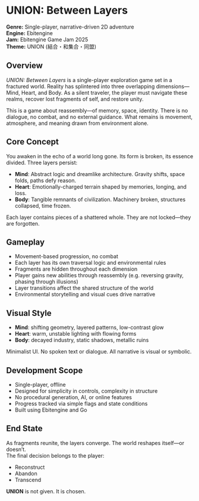 # UNION: Between Layers

**Genre:** Single-player, narrative-driven 2D adventure  
**Engine:** Ebitengine  
**Jam:** Ebitengine Game Jam 2025  
**Theme:** UNION (結合・和集合・同盟)

## Overview

_UNION: Between Layers_ is a single-player exploration game set in a fractured world. Reality has splintered into three overlapping dimensions—Mind, Heart, and Body. As a silent traveler, the player must navigate these realms, recover lost fragments of self, and restore unity.

This is a game about reassembly—of memory, space, identity. There is no dialogue, no combat, and no external guidance. What remains is movement, atmosphere, and meaning drawn from environment alone.

## Core Concept

You awaken in the echo of a world long gone. Its form is broken, its essence divided. Three layers persist:

- **Mind**: Abstract logic and dreamlike architecture. Gravity shifts, space folds, paths defy reason.
- **Heart**: Emotionally-charged terrain shaped by memories, longing, and loss.
- **Body**: Tangible remnants of civilization. Machinery broken, structures collapsed, time frozen.

Each layer contains pieces of a shattered whole. They are not locked—they are forgotten.

## Gameplay

- Movement-based progression, no combat
- Each layer has its own traversal logic and environmental rules
- Fragments are hidden throughout each dimension
- Player gains new abilities through reassembly (e.g. reversing gravity, phasing through illusions)
- Layer transitions affect the shared structure of the world
- Environmental storytelling and visual cues drive narrative

## Visual Style

- **Mind**: shifting geometry, layered patterns, low-contrast glow
- **Heart**: warm, unstable lighting with flowing forms
- **Body**: decayed industry, static shadows, metallic ruins

Minimalist UI. No spoken text or dialogue. All narrative is visual or symbolic.

## Development Scope

- Single-player, offline
- Designed for simplicity in controls, complexity in structure
- No procedural generation, AI, or online features
- Progress tracked via simple flags and state conditions
- Built using Ebitengine and Go

## End State

As fragments reunite, the layers converge. The world reshapes itself—or doesn’t.  
The final decision belongs to the player:

- Reconstruct
- Abandon
- Transcend

**UNION** is not given. It is chosen.
